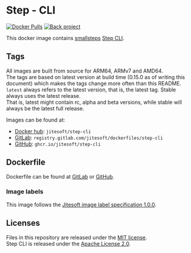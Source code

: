# Step - CLI

[![Docker Pulls](https://img.shields.io/docker/pulls/jitesoft/step-cli.svg)](https://hub.docker.com/r/jitesoft/step-cli)
[![Back project](https://img.shields.io/badge/Open%20Collective-Tip%20the%20devs!-blue.svg)](https://opencollective.com/jitesoft-open-source)

This docker image contains [smallsteps](https://smallstep.com/) [Step CLI](https://github.com/smallstep/cli).  

## Tags

All images are built from source for ARM64, ARMv7 and AMD64.  
The tags are based on latest version at build time (0.15.0 as of writing this document) 
which makes the tags change more often than this README.    
`latest` always refers to the latest version, that is, the latest tag. Stable always uses the latest release.  
That is, latest might contain rc, alpha and beta versions, while stable will always be the latest full release.

Images can be found at:

* [Docker hub](https://hub.docker.com/r/jitesoft/step-cli): `jitesoft/step-cli`  
* [GitLab](https://gitlab.com/jitesoft/dockerfiles/step-cli): `registry.gitlab.com/jitesoft/dockerfiles/step-cli`
* [GitHub](https://github.com/orgs/jitesoft/packages/container/package/step-cli): `ghcr.io/jitesoft/step-cli`
  
## Dockerfile

Dockerfile can be found at [GitLab](https://gitlab.com/jitesoft/dockerfiles/step-cli) or [GitHub](https://github.com/jitesoft/docker-step-cli).

### Image labels

This image follows the [Jitesoft image label specification 1.0.0](https://gitlab.com/snippets/1866155).

## Licenses

Files in this repository are released under the [MIT license](https://gitlab.com/jitesoft/dockerfiles/step-cli/-/blob/master/LICENSE).  
Step CLI is released under the [Apache License 2.0](https://github.com/smallstep/cli/blob/master/LICENSE).

